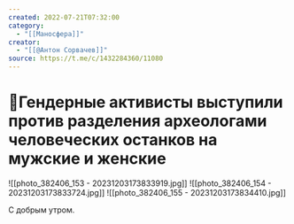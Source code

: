```yaml
---
created: 2022-07-21T07:32:00
category:
  - "[[Маносфера]]"
creator:
  - "[[@Антон Сорвачев]]"
source: https://t.me/c/1432284360/11080
---
```


# 📰Гендерные активисты выступили против разделения археологами человеческих останков на мужские и женские

![[photo_382406_153 - 20231203173833919.jpg]]
![[photo_382406_154 - 20231203173833724.jpg]]
![[photo_382406_155 - 20231203173834410.jpg]]

С добрым утром.
